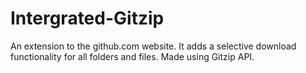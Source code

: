 # Intergrated-Gitzip
An extension to the github.com website. It adds a selective download functionality for all folders and files. Made using Gitzip API.
